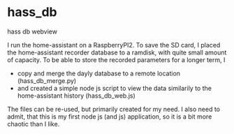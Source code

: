 # hass_db
hass db webview

I run the home-assistant on a RaspberryPI2. To save the SD card, I placed the home-assistant recorder database to a ramdisk, with quite small amount of capacity. To be able to store the recorded parameters for a longer term, I
- copy and merge the dayly database to a remote location (hass_db_merge.py)
- and created a simple node js script to view the data similarily to the home-assistant history (hass_db_web.js)

The files can be re-used, but primarily created for my need.
I also need to admit, that this is my first node js (and js) application, so it is a bit more chaotic than I like.
